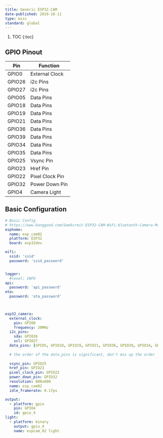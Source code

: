 ```yaml
---
title: Generic ESP32-CAM
date-published: 2019-10-11
type: misc
standard: global
---
```

1. TOC
{:toc}

## GPIO Pinout

| Pin     | Function                           |
|---------|------------------------------------|
| GPIO0   | External Clock                     |
| GPIO26  | i2c Pins                           |
| GPIO27  | i2c Pins                           |
| GPIO05  | Data Pins                          |
| GPIO18  | Data Pins                          |
| GPIO19  | Data Pins                          |
| GPIO21  | Data Pins                          |
| GPIO36  | Data Pins                          |
| GPIO39  | Data Pins                          |
| GPIO34  | Data Pins                          |
| GPIO35  | Data Pins                          |
| GPIO25  | Vsync Pin                          |
| GPIO23  | Href Pin                           |
| GPIO22  | Pixel Clock Pin                    |
| GPIO32  | Power Down Pin                     |
| GPIO4   | Camera Light                       |


## Basic Configuration
```yaml
# Basic Config
# https://www.banggood.com/Geekcreit-ESP32-CAM-WiFi-bluetooth-Camera-Module-Development-Board-ESP32-With-Camera-Module-OV2640-p-1394679.html
esphome:
  name: esp_cam02
  platform: ESP32
  board: esp32dev

wifi:
  ssid: 'ssid'
  password: 'ssid_password'


logger:
  #level: INFO
api:
  password: 'api_password'
ota:
  password: 'ota_password'
  


esp32_camera:
  external_clock:
    pin: GPIO0
    frequency: 20MHz
  i2c_pins:
    sda: GPIO26
    scl: GPIO27
  data_pins: [GPIO5, GPIO18, GPIO19, GPIO21, GPIO36, GPIO39, GPIO34, GPIO35]
  
  # the order of the data_pins is significant, don't mix up the order
  
  vsync_pin: GPIO25
  href_pin: GPIO23
  pixel_clock_pin: GPIO22
  power_down_pin: GPIO32
  resolution: 800x600
  name: esp_cam02
  idle_framerate: 0.1fps

output:
  - platform: gpio
    pin: GPIO4
    id: gpio_4
light:
  - platform: binary
    output: gpio_4
    name: espcam_02 light
```
